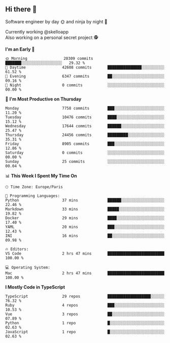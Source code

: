 ## Hi there 👋

Software engineer by day 🌞 and ninja by night 🌝

Currently working @skelloapp <br>
Also working on a personal secret project 🕵️

<!--START_SECTION:waka-->
**I'm an Early 🐤** 

```text
🌞 Morning                20309 commits       ███████░░░░░░░░░░░░░░░░░░   29.32 % 
🌆 Daytime                42608 commits       ███████████████░░░░░░░░░░   61.52 % 
🌃 Evening                6347 commits        ██░░░░░░░░░░░░░░░░░░░░░░░   09.16 % 
🌙 Night                  0 commits           ░░░░░░░░░░░░░░░░░░░░░░░░░   00.00 % 
```
📅 **I'm Most Productive on Thursday** 

```text
Monday                   7758 commits        ███░░░░░░░░░░░░░░░░░░░░░░   11.20 % 
Tuesday                  10476 commits       ████░░░░░░░░░░░░░░░░░░░░░   15.12 % 
Wednesday                17644 commits       ██████░░░░░░░░░░░░░░░░░░░   25.47 % 
Thursday                 24456 commits       █████████░░░░░░░░░░░░░░░░   35.31 % 
Friday                   8905 commits        ███░░░░░░░░░░░░░░░░░░░░░░   12.86 % 
Saturday                 0 commits           ░░░░░░░░░░░░░░░░░░░░░░░░░   00.00 % 
Sunday                   25 commits          ░░░░░░░░░░░░░░░░░░░░░░░░░   00.04 % 
```


📊 **This Week I Spent My Time On** 

```text
🕑︎ Time Zone: Europe/Paris

💬 Programming Languages: 
Python                   37 mins             ██████░░░░░░░░░░░░░░░░░░░   22.46 % 
Markdown                 33 mins             █████░░░░░░░░░░░░░░░░░░░░   19.82 % 
Docker                   29 mins             ████░░░░░░░░░░░░░░░░░░░░░   17.40 % 
YAML                     20 mins             ███░░░░░░░░░░░░░░░░░░░░░░   12.43 % 
INI                      16 mins             ██░░░░░░░░░░░░░░░░░░░░░░░   09.98 % 

🔥 Editors: 
VS Code                  2 hrs 47 mins       █████████████████████████   100.00 % 

💻 Operating System: 
Mac                      2 hrs 47 mins       █████████████████████████   100.00 % 
```

**I Mostly Code in TypeScript** 

```text
TypeScript               29 repos            ███████████████████░░░░░░   76.32 % 
Ruby                     4 repos             ███░░░░░░░░░░░░░░░░░░░░░░   10.53 % 
Vue                      3 repos             ██░░░░░░░░░░░░░░░░░░░░░░░   07.89 % 
Python                   1 repo              █░░░░░░░░░░░░░░░░░░░░░░░░   02.63 % 
JavaScript               1 repo              █░░░░░░░░░░░░░░░░░░░░░░░░   02.63 % 
```




<!--END_SECTION:waka-->

<!--
**antoinelncl/antoinelncl** is a ✨ _special_ ✨ repository because its `README.md` (this file) appears on your GitHub profile.

Here are some ideas to get you started:

- 🔭 I’m currently working on ...
- 🌱 I’m currently learning ...
- 👯 I’m looking to collaborate on ...
- 🤔 I’m looking for help with ...
- 💬 Ask me about ...
- 📫 How to reach me: ...
- 😄 Pronouns: ...
- ⚡ Fun fact: ...
-->

